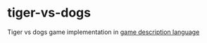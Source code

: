 # tiger-vs-dogs
Tiger vs dogs game implementation in [game description language](http://ggp.stanford.edu/ggp/notes/overview.html "GDL")
